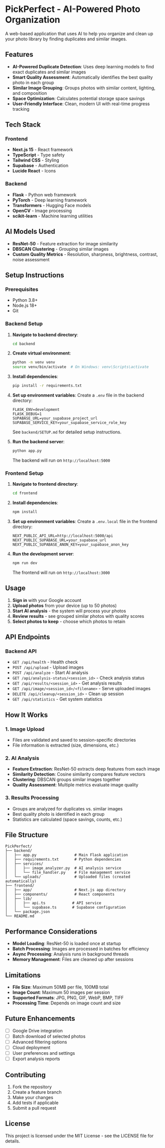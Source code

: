 # PickPerfect - AI-Powered Photo Organization

A web-based application that uses AI to help you organize and clean up your photo library by finding duplicates and similar images.

## Features

- **AI-Powered Duplicate Detection**: Uses deep learning models to find exact duplicates and similar images
- **Smart Quality Assessment**: Automatically identifies the best quality photo in each group
- **Similar Image Grouping**: Groups photos with similar content, lighting, and composition
- **Space Optimization**: Calculates potential storage space savings
- **User-Friendly Interface**: Clean, modern UI with real-time progress tracking

## Tech Stack

### Frontend
- **Next.js 15** - React framework
- **TypeScript** - Type safety
- **Tailwind CSS** - Styling
- **Supabase** - Authentication
- **Lucide React** - Icons

### Backend
- **Flask** - Python web framework
- **PyTorch** - Deep learning framework
- **Transformers** - Hugging Face models
- **OpenCV** - Image processing
- **scikit-learn** - Machine learning utilities

## AI Models Used

- **ResNet-50** - Feature extraction for image similarity
- **DBSCAN Clustering** - Grouping similar images
- **Custom Quality Metrics** - Resolution, sharpness, brightness, contrast, noise assessment

## Setup Instructions

### Prerequisites
- Python 3.8+
- Node.js 18+
- Git

### Backend Setup

1. **Navigate to backend directory**:
   ```bash
   cd backend
   ```

2. **Create virtual environment**:
   ```bash
   python -m venv venv
   source venv/bin/activate  # On Windows: venv\Scripts\activate
   ```

3. **Install dependencies**:
   ```bash
   pip install -r requirements.txt
   ```

4. **Set up environment variables**:
   Create a `.env` file in the backend directory:
   ```env
   FLASK_ENV=development
   FLASK_DEBUG=1
   SUPABASE_URL=your_supabase_project_url
   SUPABASE_SERVICE_KEY=your_supabase_service_role_key
   ```
   
   See `backend/SETUP.md` for detailed setup instructions.

5. **Run the backend server**:
   ```bash
   python app.py
   ```
   The backend will run on `http://localhost:5000`

### Frontend Setup

1. **Navigate to frontend directory**:
   ```bash
   cd frontend
   ```

2. **Install dependencies**:
   ```bash
   npm install
   ```

3. **Set up environment variables**:
   Create a `.env.local` file in the frontend directory:
   ```env
   NEXT_PUBLIC_API_URL=http://localhost:5000/api
   NEXT_PUBLIC_SUPABASE_URL=your_supabase_url
   NEXT_PUBLIC_SUPABASE_ANON_KEY=your_supabase_anon_key
   ```

4. **Run the development server**:
   ```bash
   npm run dev
   ```
   The frontend will run on `http://localhost:3000`

## Usage

1. **Sign in** with your Google account
2. **Upload photos** from your device (up to 50 photos)
3. **Start AI analysis** - the system will process your photos
4. **Review results** - see grouped similar photos with quality scores
5. **Select photos to keep** - choose which photos to retain

## API Endpoints

### Backend API

- `GET /api/health` - Health check
- `POST /api/upload` - Upload images
- `POST /api/analyze` - Start AI analysis
- `GET /api/analysis-status/<session_id>` - Check analysis status
- `GET /api/results/<session_id>` - Get analysis results
- `GET /api/image/<session_id>/<filename>` - Serve uploaded images
- `DELETE /api/cleanup/<session_id>` - Clean up session
- `GET /api/statistics` - Get system statistics

## How It Works

### 1. Image Upload
- Files are validated and saved to session-specific directories
- File information is extracted (size, dimensions, etc.)

### 2. AI Analysis
- **Feature Extraction**: ResNet-50 extracts deep features from each image
- **Similarity Detection**: Cosine similarity compares feature vectors
- **Clustering**: DBSCAN groups similar images together
- **Quality Assessment**: Multiple metrics evaluate image quality

### 3. Results Processing
- Groups are analyzed for duplicates vs. similar images
- Best quality photo is identified in each group
- Statistics are calculated (space savings, counts, etc.)

## File Structure

```
PickPerfect/
├── backend/
│   ├── app.py                 # Main Flask application
│   ├── requirements.txt       # Python dependencies
│   ├── services/
│   │   ├── image_analyzer.py  # AI analysis service
│   │   └── file_handler.py    # File management service
│   └── uploads/               # Uploaded files (created automatically)
├── frontend/
│   ├── app/                   # Next.js app directory
│   ├── components/            # React components
│   ├── lib/
│   │   ├── api.ts            # API service
│   │   └── supabase.ts       # Supabase configuration
│   └── package.json
└── README.md
```

## Performance Considerations

- **Model Loading**: ResNet-50 is loaded once at startup
- **Batch Processing**: Images are processed in batches for efficiency
- **Async Processing**: Analysis runs in background threads
- **Memory Management**: Files are cleaned up after sessions

## Limitations

- **File Size**: Maximum 50MB per file, 100MB total
- **Image Count**: Maximum 50 images per session
- **Supported Formats**: JPG, PNG, GIF, WebP, BMP, TIFF
- **Processing Time**: Depends on image count and size

## Future Enhancements

- [ ] Google Drive integration
- [ ] Batch download of selected photos
- [ ] Advanced filtering options
- [ ] Cloud deployment
- [ ] User preferences and settings
- [ ] Export analysis reports

## Contributing

1. Fork the repository
2. Create a feature branch
3. Make your changes
4. Add tests if applicable
5. Submit a pull request

## License

This project is licensed under the MIT License - see the LICENSE file for details.
